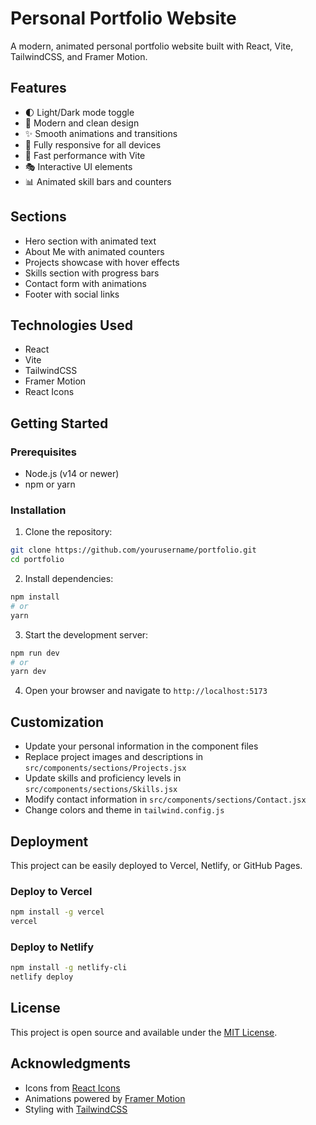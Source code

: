 # Personal Portfolio Website

A modern, animated personal portfolio website built with React, Vite, TailwindCSS, and Framer Motion.

## Features

- 🌓 Light/Dark mode toggle
- 🎨 Modern and clean design
- ✨ Smooth animations and transitions
- 📱 Fully responsive for all devices
- 🚀 Fast performance with Vite
- 🎭 Interactive UI elements
- 📊 Animated skill bars and counters

## Sections

- Hero section with animated text
- About Me with animated counters
- Projects showcase with hover effects
- Skills section with progress bars
- Contact form with animations
- Footer with social links

## Technologies Used

- React
- Vite
- TailwindCSS
- Framer Motion
- React Icons

## Getting Started

### Prerequisites

- Node.js (v14 or newer)
- npm or yarn

### Installation

1. Clone the repository:
```bash
git clone https://github.com/yourusername/portfolio.git
cd portfolio
```

2. Install dependencies:
```bash
npm install
# or
yarn
```

3. Start the development server:
```bash
npm run dev
# or
yarn dev
```

4. Open your browser and navigate to `http://localhost:5173`

## Customization

- Update your personal information in the component files
- Replace project images and descriptions in `src/components/sections/Projects.jsx`
- Update skills and proficiency levels in `src/components/sections/Skills.jsx`
- Modify contact information in `src/components/sections/Contact.jsx`
- Change colors and theme in `tailwind.config.js`

## Deployment

This project can be easily deployed to Vercel, Netlify, or GitHub Pages.

### Deploy to Vercel

```bash
npm install -g vercel
vercel
```

### Deploy to Netlify

```bash
npm install -g netlify-cli
netlify deploy
```

## License

This project is open source and available under the [MIT License](LICENSE).

## Acknowledgments

- Icons from [React Icons](https://react-icons.github.io/react-icons/)
- Animations powered by [Framer Motion](https://www.framer.com/motion/)
- Styling with [TailwindCSS](https://tailwindcss.com/)
